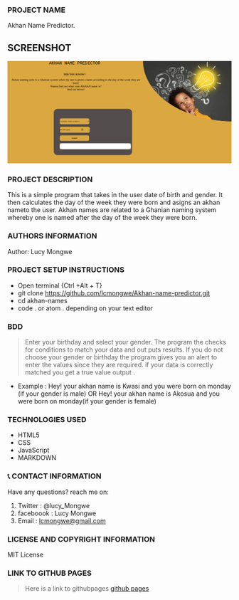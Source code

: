 ### PROJECT NAME
Akhan Name Predictor.
## SCREENSHOT
![AKHAN PAGE](image/akhanpage.png)

### PROJECT DESCRIPTION
This is a simple program that takes in the user date of birth and gender. It then calculates the day of the week they were born and asigns an akhan nameto the user.
Akhan names are related to a Ghanian naming system whereby one is named after the day of the week they were born.

### AUTHORS INFORMATION
Author: Lucy Mongwe

### PROJECT SETUP INSTRUCTIONS
- Open terminal {Ctrl +Alt + T}
- git clone https://github.com/lcmongwe/Akhan-name-predictor.git
- cd akhan-names
- code . or atom . depending on your text editor

### BDD
> Enter your birthday and select your gender.
> The program the checks for conditions to match your data and out puts results.
> If you do not choose your gender or birthday the program gives you an alert to enter the values since they are required.
 if your data is correctly matched you get a true value output .
 - Example : Hey! your akhan name is Kwasi and you were born on monday (if your gender is male)
           OR  Hey! your akhan name is  Akosua and you were born on monday(if your gender is female)

### TECHNOLOGIES USED
- HTML5
- CSS
- JavaScript
- MARKDOWN

### :telephone_receiver: CONTACT INFORMATION
Have any questions? reach me on:
1. Twitter : @lucy_Mongwe
2. faceboook : Lucy Mongwe
3. Email : lcmongwe@gmail.com

### LICENSE AND COPYRIGHT INFORMATION
MIT License

### LINK TO GITHUB PAGES
> Here is a link to githubpages
[github pages]( https://lcmongwe.github.io/Akhan-name-predictor/ "githubpages")